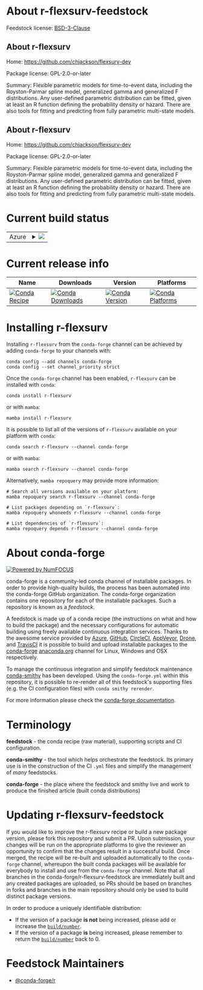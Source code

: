 About r-flexsurv-feedstock
==========================

Feedstock license: [BSD-3-Clause](https://github.com/conda-forge/r-flexsurv-feedstock/blob/main/LICENSE.txt)


About r-flexsurv
----------------

Home: https://github.com/chjackson/flexsurv-dev

Package license: GPL-2.0-or-later

Summary: Flexible parametric models for time-to-event data, including the Royston-Parmar spline model, generalized gamma and generalized F distributions.  Any user-defined parametric distribution can be fitted, given at least an R function defining the probability density or hazard. There are also tools for fitting and predicting from fully parametric multi-state models.

About r-flexsurv
----------------

Home: https://github.com/chjackson/flexsurv-dev

Package license: GPL-2.0-or-later

Summary: Flexible parametric models for time-to-event data, including the Royston-Parmar spline model, generalized gamma and generalized F distributions.  Any user-defined parametric distribution can be fitted, given at least an R function defining the probability density or hazard. There are also tools for fitting and predicting from fully parametric multi-state models.

Current build status
====================


<table>
    
  <tr>
    <td>Azure</td>
    <td>
      <details>
        <summary>
          <a href="https://dev.azure.com/conda-forge/feedstock-builds/_build/latest?definitionId=10025&branchName=main">
            <img src="https://dev.azure.com/conda-forge/feedstock-builds/_apis/build/status/r-flexsurv-feedstock?branchName=main">
          </a>
        </summary>
        <table>
          <thead><tr><th>Variant</th><th>Status</th></tr></thead>
          <tbody><tr>
              <td>linux_64_r_base4.2</td>
              <td>
                <a href="https://dev.azure.com/conda-forge/feedstock-builds/_build/latest?definitionId=10025&branchName=main">
                  <img src="https://dev.azure.com/conda-forge/feedstock-builds/_apis/build/status/r-flexsurv-feedstock?branchName=main&jobName=linux&configuration=linux%20linux_64_r_base4.2" alt="variant">
                </a>
              </td>
            </tr><tr>
              <td>linux_64_r_base4.3</td>
              <td>
                <a href="https://dev.azure.com/conda-forge/feedstock-builds/_build/latest?definitionId=10025&branchName=main">
                  <img src="https://dev.azure.com/conda-forge/feedstock-builds/_apis/build/status/r-flexsurv-feedstock?branchName=main&jobName=linux&configuration=linux%20linux_64_r_base4.3" alt="variant">
                </a>
              </td>
            </tr><tr>
              <td>osx_64_r_base4.2</td>
              <td>
                <a href="https://dev.azure.com/conda-forge/feedstock-builds/_build/latest?definitionId=10025&branchName=main">
                  <img src="https://dev.azure.com/conda-forge/feedstock-builds/_apis/build/status/r-flexsurv-feedstock?branchName=main&jobName=osx&configuration=osx%20osx_64_r_base4.2" alt="variant">
                </a>
              </td>
            </tr><tr>
              <td>osx_64_r_base4.3</td>
              <td>
                <a href="https://dev.azure.com/conda-forge/feedstock-builds/_build/latest?definitionId=10025&branchName=main">
                  <img src="https://dev.azure.com/conda-forge/feedstock-builds/_apis/build/status/r-flexsurv-feedstock?branchName=main&jobName=osx&configuration=osx%20osx_64_r_base4.3" alt="variant">
                </a>
              </td>
            </tr><tr>
              <td>win_64</td>
              <td>
                <a href="https://dev.azure.com/conda-forge/feedstock-builds/_build/latest?definitionId=10025&branchName=main">
                  <img src="https://dev.azure.com/conda-forge/feedstock-builds/_apis/build/status/r-flexsurv-feedstock?branchName=main&jobName=win&configuration=win%20win_64_" alt="variant">
                </a>
              </td>
            </tr>
          </tbody>
        </table>
      </details>
    </td>
  </tr>
</table>

Current release info
====================

| Name | Downloads | Version | Platforms |
| --- | --- | --- | --- |
| [![Conda Recipe](https://img.shields.io/badge/recipe-r--flexsurv-green.svg)](https://anaconda.org/conda-forge/r-flexsurv) | [![Conda Downloads](https://img.shields.io/conda/dn/conda-forge/r-flexsurv.svg)](https://anaconda.org/conda-forge/r-flexsurv) | [![Conda Version](https://img.shields.io/conda/vn/conda-forge/r-flexsurv.svg)](https://anaconda.org/conda-forge/r-flexsurv) | [![Conda Platforms](https://img.shields.io/conda/pn/conda-forge/r-flexsurv.svg)](https://anaconda.org/conda-forge/r-flexsurv) |

Installing r-flexsurv
=====================

Installing `r-flexsurv` from the `conda-forge` channel can be achieved by adding `conda-forge` to your channels with:

```
conda config --add channels conda-forge
conda config --set channel_priority strict
```

Once the `conda-forge` channel has been enabled, `r-flexsurv` can be installed with `conda`:

```
conda install r-flexsurv
```

or with `mamba`:

```
mamba install r-flexsurv
```

It is possible to list all of the versions of `r-flexsurv` available on your platform with `conda`:

```
conda search r-flexsurv --channel conda-forge
```

or with `mamba`:

```
mamba search r-flexsurv --channel conda-forge
```

Alternatively, `mamba repoquery` may provide more information:

```
# Search all versions available on your platform:
mamba repoquery search r-flexsurv --channel conda-forge

# List packages depending on `r-flexsurv`:
mamba repoquery whoneeds r-flexsurv --channel conda-forge

# List dependencies of `r-flexsurv`:
mamba repoquery depends r-flexsurv --channel conda-forge
```


About conda-forge
=================

[![Powered by
NumFOCUS](https://img.shields.io/badge/powered%20by-NumFOCUS-orange.svg?style=flat&colorA=E1523D&colorB=007D8A)](https://numfocus.org)

conda-forge is a community-led conda channel of installable packages.
In order to provide high-quality builds, the process has been automated into the
conda-forge GitHub organization. The conda-forge organization contains one repository
for each of the installable packages. Such a repository is known as a *feedstock*.

A feedstock is made up of a conda recipe (the instructions on what and how to build
the package) and the necessary configurations for automatic building using freely
available continuous integration services. Thanks to the awesome service provided by
[Azure](https://azure.microsoft.com/en-us/services/devops/), [GitHub](https://github.com/),
[CircleCI](https://circleci.com/), [AppVeyor](https://www.appveyor.com/),
[Drone](https://cloud.drone.io/welcome), and [TravisCI](https://travis-ci.com/)
it is possible to build and upload installable packages to the
[conda-forge](https://anaconda.org/conda-forge) [anaconda.org](https://anaconda.org/)
channel for Linux, Windows and OSX respectively.

To manage the continuous integration and simplify feedstock maintenance
[conda-smithy](https://github.com/conda-forge/conda-smithy) has been developed.
Using the ``conda-forge.yml`` within this repository, it is possible to re-render all of
this feedstock's supporting files (e.g. the CI configuration files) with ``conda smithy rerender``.

For more information please check the [conda-forge documentation](https://conda-forge.org/docs/).

Terminology
===========

**feedstock** - the conda recipe (raw material), supporting scripts and CI configuration.

**conda-smithy** - the tool which helps orchestrate the feedstock.
                   Its primary use is in the construction of the CI ``.yml`` files
                   and simplify the management of *many* feedstocks.

**conda-forge** - the place where the feedstock and smithy live and work to
                  produce the finished article (built conda distributions)


Updating r-flexsurv-feedstock
=============================

If you would like to improve the r-flexsurv recipe or build a new
package version, please fork this repository and submit a PR. Upon submission,
your changes will be run on the appropriate platforms to give the reviewer an
opportunity to confirm that the changes result in a successful build. Once
merged, the recipe will be re-built and uploaded automatically to the
`conda-forge` channel, whereupon the built conda packages will be available for
everybody to install and use from the `conda-forge` channel.
Note that all branches in the conda-forge/r-flexsurv-feedstock are
immediately built and any created packages are uploaded, so PRs should be based
on branches in forks and branches in the main repository should only be used to
build distinct package versions.

In order to produce a uniquely identifiable distribution:
 * If the version of a package **is not** being increased, please add or increase
   the [``build/number``](https://docs.conda.io/projects/conda-build/en/latest/resources/define-metadata.html#build-number-and-string).
 * If the version of a package **is** being increased, please remember to return
   the [``build/number``](https://docs.conda.io/projects/conda-build/en/latest/resources/define-metadata.html#build-number-and-string)
   back to 0.

Feedstock Maintainers
=====================

* [@conda-forge/r](https://github.com/conda-forge/r/)

